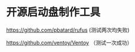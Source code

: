 # 开源启动盘制作工具
https://github.com/pbatard/rufus (测试两次均失败)

https://github.com/ventoy/Ventoy （测试一次成功）



